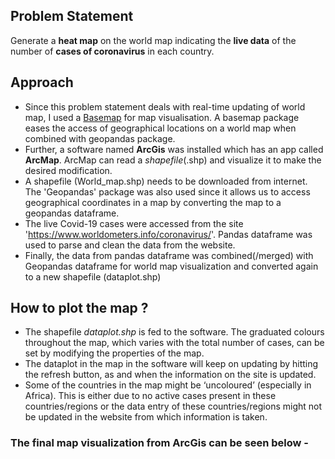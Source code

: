 ## Problem Statement 
Generate a **heat map** on the world map indicating the **live data** of the number of **cases of 
coronavirus** in each country. 

## Approach
* Since this problem statement deals with real-time updating of world map, I used a [Basemap](https://mayurmgaikwad.wordpress.com/2018/11/18/india-map-visualization-python-and-basemap/) for map visualisation. A basemap package eases the access of geographical locations on a world map when combined with geopandas package.
* Further, a software named **ArcGis** was installed which has an app called **ArcMap**. ArcMap can read a _shapefile_(.shp) and visualize it to make the desired modification.
* A shapefile (World_map.shp) needs to be downloaded from internet. The 'Geopandas' package was also used since it allows us to access geographical coordinates in a map by converting the map to a geopandas dataframe.
* The live Covid-19 cases were accessed from the site 'https://www.worldometers.info/coronavirus/'. Pandas dataframe was used to parse and clean the data from the website.
* Finally, the data from pandas dataframe was combined(/merged) with Geopandas dataframe for world map visualization and converted again to a new shapefile (dataplot.shp)

## How to plot the map ?
* The shapefile _dataplot.shp_ is fed to the software. The graduated colours throughout the map, which varies with the total number of cases, can be set by modifying the properties of the map.
* The dataplot in the map in the software will keep on updating by hitting the refresh button, as and when the information on the site is updated.
* Some of the countries in the map might be ‘uncoloured’ (especially in Africa). This is either due to no active cases present in these countries/regions or the data entry of these countries/regions might not be updated in the website from which information is taken.

### The final map visualization from ArcGis can be seen below - 

